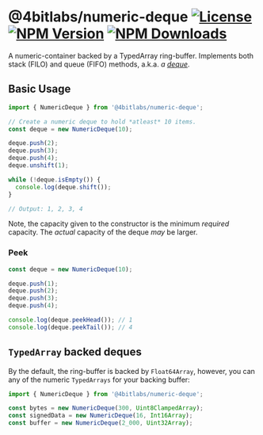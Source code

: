 # @4bitlabs/numeric-deque [![License][license]][npm] [![NPM Version][version]][npm] [![NPM Downloads][dl]][npm]

[npm]: https://www.npmjs.com/package/@4bitlabs/numeric-deque
[version]: https://img.shields.io/npm/v/%404bitlabs%2Fnumeric-deque
[license]: https://img.shields.io/npm/l/%404bitlabs%2Fnumeric-deque
[dl]: https://img.shields.io/npm/dy/%404bitlabs%2Fnumeric-deque

A numeric-container backed by a TypedArray ring-buffer. Implements both stack (FILO) and queue (FIFO) methods, a.k.a. _a [deque](https://en.wikipedia.org/wiki/Double-ended_queue)_.

## Basic Usage

```ts
import { NumericDeque } from '@4bitlabs/numeric-deque';

// Create a numeric deque to hold *atleast* 10 items.
const deque = new NumericDeque(10);

deque.push(2);
deque.push(3);
deque.push(4);
deque.unshift(1);

while (!deque.isEmpty()) {
  console.log(deque.shift());
}

// Output: 1, 2, 3, 4
```

Note, the capacity given to the constructor is the minimum _required_ capacity. The _actual_ capacity of the deque
_may_ be larger.

### Peek

```ts
const deque = new NumericDeque(10);

deque.push(1);
deque.push(2);
deque.push(3);
deque.push(4);

console.log(deque.peekHead()); // 1
console.log(deque.peekTail()); // 4
```

## `TypedArray` backed deques

By the default, the ring-buffer is backed by `Float64Array`, however, you can any of the numeric `TypedArrays` for your
backing buffer:

```ts
import { NumericDeque } from '@4bitlabs/numeric-deque';

const bytes = new NumericDeque(300, Uint8ClampedArray);
const signedData = new NumericDeque(16, Int16Array);
const buffer = new NumericDeque(2_000, Uint32Array);
```
